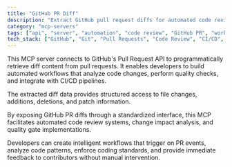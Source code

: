 ```yaml
---
title: "GitHub PR Diff"
description: "Extract GitHub pull request diffs for automated code review and analysis workflows using GitHub's PR API."
category: "mcp-servers"
tags: ["api", "server", "automation", "code review", "GitHub PR", "workflow"]
tech_stack: ["GitHub", "Git", "Pull Requests", "Code Review", "CI/CD", "API"]
---
```


This MCP server connects to GitHub's Pull Request API to programmatically retrieve diff content from pull requests. It enables developers to build automated workflows that analyze code changes, perform quality checks, and integrate with CI/CD pipelines. 

The extracted diff data provides structured access to file changes, additions, deletions, and patch information. 

By exposing GitHub PR diffs through a standardized interface, this MCP facilitates automated code review systems, change impact analysis, and quality gate implementations. 

Developers can create intelligent workflows that trigger on PR events, analyze code patterns, enforce coding standards, and provide immediate feedback to contributors without manual intervention.